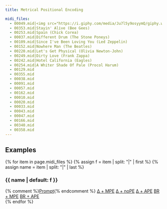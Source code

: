 ```yaml
---
title: Metrical Positional Encoding

midi_files:
  - 00049.mid|<img src="https://i.giphy.com/media/Ju7l5y9osyymQ/giphy.webp" width="150px">
  - 00353.mid|Stayin' Alive (Bee Gees)
  - 00253.mid|Spain (Chick Corea)
  - 00037.mid|Different Drum (The Stone Poneys)
  - 00109.mid|Since I've Been Loving You (Led Zeppelin)
  - 00152.mid|Nowhere Man (The Beatles)
  - 00220.mid|Let's Get Physical (Olivia Newton-John)
  - 00249.mid|Dirty Love (Frank Zappa)
  - 00242.mid|Hotel California (Eagles)
  - 00254.mid|A Whiter Shade Of Pale (Procol Harum)
  - 00129.mid
  - 00355.mid
  - 00038.mid
  - 00091.mid
  - 00057.mid
  - 00162.mid
  - 00010.mid
  - 00020.mid
  - 00033.mid
  - 00043.mid
  - 00047.mid
  - 00166.mid
  - 00340.mid
  - 00358.mid
---
```


## Examples

{% for item in page.midi_files %}
{% assign f = item | split: "|" | first %}
{% assign name = item | split: "|" | last %}
### {{ name | default: f }}
<div class="tabbed-midi-player">
<div class="tabs">
  {% comment %}<a href="#" data-midi-url="midi/prompt/{{ f }}" class="selected">Prompt</a>{% endcomment %}
  <a href="#" data-midi-url="midi/lin_trans_tt_mpe_v01/{{ f }}">&Delta; + MPE</a>
  <a href="#" data-midi-url="midi/lin_trans_tt_nope_v01/{{ f }}">&Delta; + noPE</a>
  <a href="#" data-midi-url="midi/lin_trans_tt_v01/{{ f }}">&Delta; + APE</a>
  <a href="#" data-midi-url="midi/lin_trans_tt-bre_mpe_v01/{{ f }}">BR + MPE</a>
  <a href="#" data-midi-url="midi/lin_trans_tt-bre_v01/{{ f }}">BR + APE</a>
</div>
<midi-visualizer></midi-visualizer>
<midi-player sound-font></midi-player>
</div>
{% endfor %}


<script>
BASE_URL = '{{ "/" | relative_url }}';

document.querySelectorAll('midi-visualizer').forEach(function (visualizer) {
  visualizer.config.noteHeight = 4;
  visualizer.config.pixelsPerTimeStep = 30;
  visualizer.classList.add('loading');
});

document.querySelectorAll('.tabbed-midi-player').forEach(function (container) {
  // Make first tab selected
  if (!container.querySelector('a[data-midi-url].selected')) {
    container.querySelector('a[data-midi-url]').classList.add('selected');
  }

  const visualizer = container.querySelector('midi-visualizer');
  const player = container.querySelector('midi-player');
  const defaultUrl = BASE_URL + container.querySelector('a[data-midi-url].selected').dataset.midiUrl;
  player.addVisualizer(visualizer);
  player.src = defaultUrl;
  visualizer.src = defaultUrl;

  player.addEventListener('load', function() {
    visualizer.classList.remove('loading');
    visualizer.querySelector('.piano-roll-visualizer').scrollLeft = 0;
  });
  player.addEventListener('start', function () {
    visualizer.querySelector('.piano-roll-visualizer').scrollLeft = 0;
  });

  // Tabs
  container.querySelectorAll('a[data-midi-url]').forEach(function (link) {
    link.addEventListener('click', function (event) {
      event.preventDefault();
      player.src = BASE_URL + link.dataset.midiUrl;
      visualizer.src = BASE_URL + link.dataset.midiUrl;
      visualizer.classList.add('loading');
      container.querySelector('a[data-midi-url].selected').classList.remove('selected');
      link.classList.add('selected');
    });
  });
});

document.querySelector('#popExtrapolate').addEventListener('change', function () {
  document.querySelectorAll('#pop-piano a[data-midi-url]').forEach(function (tab) {
    if (document.querySelector('#popExtrapolate').checked) {
      if (tab.dataset.midiUrl.indexOf('_extrapolation') < 0) {
        tab.dataset.midiUrl = tab.dataset.midiUrl.replace('.mid', '_extrapolation.mid');
      }
    } else {
      tab.dataset.midiUrl = tab.dataset.midiUrl.replace('_extrapolation', '');
    }

    if (tab.classList.contains('selected')) {
      tab.click();
    }
  });
});
</script>

